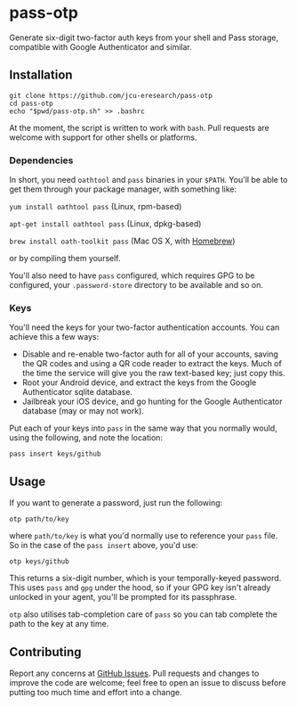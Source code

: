 # pass-otp

Generate six-digit two-factor auth keys from your shell and Pass storage,
compatible with Google Authenticator and similar.

## Installation

    git clone https://github.com/jcu-eresearch/pass-otp
    cd pass-otp
    echo "$pwd/pass-otp.sh" >> .bashrc

At the moment, the script is written to work with `bash`. Pull requests are
welcome with support for other shells or platforms.

### Dependencies

In short, you need `oathtool` and `pass` binaries in your `$PATH`.  You'll be
able to get them through your package manager, with something like:

`yum install oathtool pass` (Linux, rpm-based)

`apt-get install oathtool pass` (Linux, dpkg-based)

`brew install oath-toolkit pass` (Mac OS X, with [Homebrew](http://brew.sh))

or by compiling them yourself.

You'll also need to have `pass` configured, which requires GPG to be
configured, your `.password-store` directory to be available and so on.

### Keys

You'll need the keys for your two-factor authentication accounts. You can
achieve this a few ways:

* Disable and re-enable two-factor auth for all of your accounts, saving the
  QR codes and using a QR code reader to extract the keys. Much of the time
  the service will give you the raw text-based key; just copy this.
* Root your Android device, and extract the keys from the Google Authenticator
  sqlite database.
* Jailbreak your iOS device, and go hunting for the Google Authenticator
  database (may or may not work).

Put each of your keys into `pass` in the same way that you normally would,
using the following, and note the location:

    pass insert keys/github

## Usage

If you want to generate a password, just run the following:

    otp path/to/key

where `path/to/key` is what you'd normally use to reference your `pass` file.
So in the case of the `pass insert` above, you'd use:

    otp keys/github

This returns a six-digit number, which is your temporally-keyed password.
This uses `pass` and `gpg` under the hood, so if your GPG key isn't already
unlocked in your agent, you'll be prompted for its passphrase.

`otp` also utilises tab-completion care of `pass` so you can tab complete the
path to the key at any time.

## Contributing

Report any concerns at [GitHub
Issues](https://github.com/jcu-eresearch/pass-otp/issues). Pull requests and
changes to improve the code are welcome; feel free to open an issue to discuss
before putting too much time and effort into a change.
